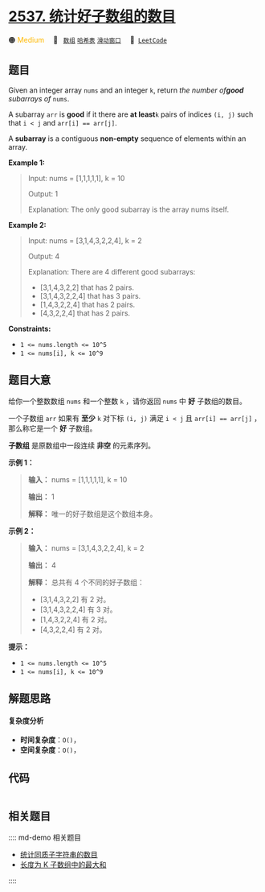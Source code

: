 # [2537. 统计好子数组的数目](https://leetcode.com/problems/count-the-number-of-good-subarrays)

🟠 <font color=#ffb800>Medium</font>&emsp; 🔖&ensp; [`数组`](/leetcode/outline/tag/array.md) [`哈希表`](/leetcode/outline/tag/hash-table.md) [`滑动窗口`](/leetcode/outline/tag/sliding-window.md)&emsp; 🔗&ensp;[`LeetCode`](https://leetcode.com/problems/count-the-number-of-good-subarrays)


## 题目

Given an integer array `nums` and an integer `k`, return _the number
of**good** subarrays of_ `nums`.

A subarray `arr` is **good** if it there are **at least**`k` pairs of indices
`(i, j)` such that `i < j` and `arr[i] == arr[j]`.

A **subarray** is a contiguous **non-empty** sequence of elements within an
array.



**Example 1:**

> Input: nums = [1,1,1,1,1], k = 10
> 
> Output: 1
> 
> Explanation: The only good subarray is the array nums itself.

**Example 2:**

> Input: nums = [3,1,4,3,2,2,4], k = 2
> 
> Output: 4
> 
> Explanation: There are 4 different good subarrays:
> - [3,1,4,3,2,2] that has 2 pairs.
> - [3,1,4,3,2,2,4] that has 3 pairs.
> - [1,4,3,2,2,4] that has 2 pairs.
> - [4,3,2,2,4] that has 2 pairs.

**Constraints:**

  * `1 <= nums.length <= 10^5`
  * `1 <= nums[i], k <= 10^9`


## 题目大意

给你一个整数数组 `nums` 和一个整数 `k` ，请你返回 `nums` 中 **好**  子数组的数目。

一个子数组 `arr` 如果有 **至少**  `k` 对下标 `(i, j)` 满足 `i < j` 且 `arr[i] == arr[j]`
，那么称它是一个 **好**  子数组。

**子数组**  是原数组中一段连续 **非空**  的元素序列。



**示例 1：**

> 
> 
> 
> 
> 
> **输入：** nums = [1,1,1,1,1], k = 10
> 
> **输出：** 1
> 
> **解释：** 唯一的好子数组是这个数组本身。
> 
> 

**示例 2：**

> 
> 
> 
> 
> 
> **输入：** nums = [3,1,4,3,2,2,4], k = 2
> 
> **输出：** 4
> 
> **解释：** 总共有 4 个不同的好子数组：
> - [3,1,4,3,2,2] 有 2 对。
> - [3,1,4,3,2,2,4] 有 3 对。
> - [1,4,3,2,2,4] 有 2 对。
> - [4,3,2,2,4] 有 2 对。
> 
> 



**提示：**

  * `1 <= nums.length <= 10^5`
  * `1 <= nums[i], k <= 10^9`


## 解题思路

#### 复杂度分析

- **时间复杂度**：`O()`，
- **空间复杂度**：`O()`，

## 代码

```javascript

```

## 相关题目

:::: md-demo 相关题目
- [统计同质子字符串的数目](https://leetcode.com/problems/count-number-of-homogenous-substrings)
- [长度为 K 子数组中的最大和](https://leetcode.com/problems/maximum-sum-of-distinct-subarrays-with-length-k)

::::

